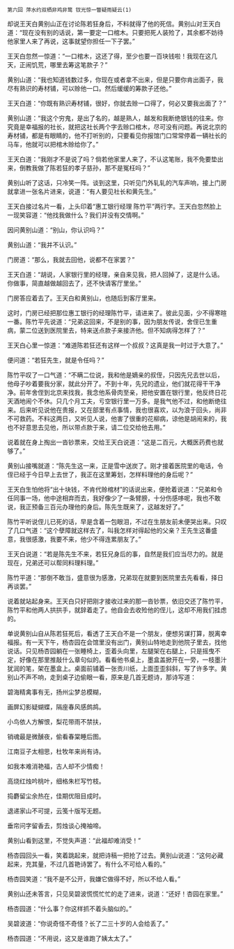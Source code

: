     第六回 萍水约双栖非鸡非鹜 钗光惊一瞥疑雨疑云(1) 

   却说王天白黄别山正在讨论陈若狂身后，不料就得了他的死信。黄别山对王天白道：“现在没有别的话说，第一要定一口棺木。只要把死人装殓了，其余都不妨待他家里人来了再说，这事就望你担任一下子罢。”

   王天白忽然一惊道：“一口棺木，这还了得，至少也要一百块钱啦！我现在这几天，正闹饥荒，哪里去筹这笔款子？”

   黄别山道：“我也知道钱数过多，你现在或者拿不出来，但是只要你肯出面子，我尽有熟识的寿材铺，可以赊他一口。然后缓缓的筹款子还他。”

   王天白道：“你既有熟识寿材铺，很好，你就去赊一口得了，何必又要我出面了？”

   黄别山道：“我这个穷鬼，是出了名的，越是熟人，越发和我断绝银钱的往来。你究竟是幸福报的社长，就把这社长两个字去赊口棺木，尽可没有问题。再说北京的寿材铺，都是有眼睛的，他不打听别的，只要看见你报馆门口常常停着一辆社长的马车，他就可以把棺木赊给你了。”

   王天白道：“我刚才不是说了吗？倘若他家里人来了，不认这笔账，我不免要垫出来，倒教我做了陈若狂的孝子慈孙，那不是冤枉吗？”

   黄别山听了这话，只冷笑一阵。谈到这里，只听见门外轧轧的汽车声响，接上门房就拿进一张名片进来，说道：“有人要见社长和黄先生。”

   王天白接过名片一看，上头印着“惠工银行经理 陈竹平”两行字。王天白忽然脸上一现笑容道：“他找我做什么？我们并没有交情啊。”

   因问黄别山道：“别山，你认识吗？”

   黄别山道：“我并不认识。”

   门房道：“那么，我就去回他，说都不在家罢？”

   王天白道：“胡说，人家银行里的经理，亲自来见我，把人回掉了，这是什么话。你做事，简直越做越回去了，还不快请客厅里坐。”

   门房答应着去了。王天白和黄别山，也随后到客厅里来。

   这时，门房已经把那位惠工银行的经理陈竹平，请进来了。彼此见面，少不得寒暄一番。陈竹平先说道：“兄弟这回来，不是别的事，因为朋友传说，舍侄已生重病，蒙二位送到医院里去，特来送点款子来接济他。但不知病得怎样了？”

   王天白心里一惊道：“难道陈若狂还有这样一个叔叔？这真是我一时过于大意了。”

   便问道：“若狂先生，就是令任吗？”

   陈竹平叹了一口气道：“不瞒二位说，我和他是嫡亲的叔侄，只因先兄去世以后，他母子吵着要我分家，就此分开了。不到十年，先兄的遗业，他们就花得干干净净。前年舍侄到北京来找我，我念他系骨肉至亲，把他安置在银行里，他反终日花天酒地闹个不休。只几个月工夫，亏空银行里一万多。是我气他不过，和他断绝往来。后来听见说他在贵报，又在部里有点事情，我也很喜欢，以为浪于回头，尚非不可救药。不料这两日，又听见人说，他害了很重的花柳病，谅他是胡闹来的，我也不好意思去见他，所以带点款于来，请二位交给他去用。”

   说着就在身上掏出一沓钞票来，交给王天白说道：“这是二百元，大概医药费也就够了。”

   黄别山接嘴就道：“陈先生这一来，正是雪中送炭了。刚才接着医院里的电话，令侄已经于今日早上去世了，我正在这里筹划，怎样料理他的身后呢？”

   王天白生怕他将“出十块钱，不肯代赊棺材”的话说出来，便抢着说道：“兄弟和令任同事一场，他中途相弃而去，我好像少了一条臂膀，十分伤感哆呢，我也不敢说，我正预备三百元办理他的身后。陈先生既来了，这越发好了。”

   陈竹平听说侄儿已死的话，早是含着一包眼泪，不过在生朋友前未便哭出来。只叹了几口气道：“这个孽障就这样去了，叫我怎样对得起他的父亲？王先生这番盛意，我很感激，我要不来，他少不得连累朋友了。”

   王天白说道：“若是陈先生不来，若狂兄身后的事，自然是我们应当尽力的。就是现在，兄弟还可以帮同料理料理。”

   陈竹平道：“那倒不敢当，盛意很为感激，兄弟现在就要到医院里去先看看，择日再谈罢。”

   说着就站起身来。王天白只好把刚才接收过来的那一沓钞票，依旧交还了陈竹平，陈竹平和他两人拱拱手，就辞着走了。他自会去收殓他的侄儿，这却不用我们挂虑的。

   单说黄别山自从陈若狂死后，看透了王天白不是一个朋友，便想另谋打算，脱离幸福报。有一天下午，杨杏园在会馆里没有出门，黄别山特地走到他院子里去，找他说话。只见杨杏园躺在一张睡椅上，歪着头向里，左腿架在右腿上，只是摇曳不定，好像在那里推敲什么章句似的。看看他书桌上，墨盒盖掀开在一旁，一枝墨汁犹润的笔，架在墨盒上。桌面前铺着一张贡川纸，上面歪歪斜斜，写了许多字。黄别山不声不响，走到桌子边偷眼一看，原来是几首无题诗，那诗写道：

   碧海精禽事有无，扬州尘梦总模糊，

   画屏幻影疑蝴蝶，隔座春风感鹧鸪。

   小鸟依人方解恨，梨花带雨不禁扶，

   销魂最是微醺夜，偷看春棠睡后图。

   江南豆子太相思，杜牧年来尚有诗。

   如我本难消艳福，古人却不少情痴！

   高烧红烛吟桃叶，细格朱栏写竹枝。

   捣麝留尘余热在，佳期优阻目成时。

   退递家山不可提，云笺十版写无题。

   垂帘问字留香去，剪烛谈心掩袖啼。

   黄别山看到这里，不觉失声道：“此福却难消受！”

   杨杏园回头一看，笑着跳起来，就把诗稿一把抢了过去。黄别山说道：“这何必藏起来，充其量，不过几首艳诗罢了。有什么不可给人看的。”

   杨杏园笑道：“我不是不公开，我嫌它做得不好，所以不给人看。”

   黄别山还未答言，只见吴碧波慌慌忙忙的走了进来，说道：“还好！杏园在家里。”

   杨杏园道：“什么事？你这样抓不着头脑似的。”

   吴碧波道：“你说奇怪不奇怪？长了二三十岁的人会给丢了。”

   杨杏园道：“不用说，这又是谁跑了姨太太了。”

